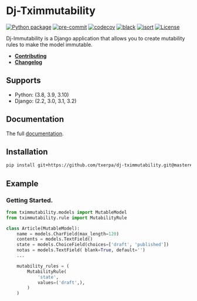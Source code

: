 # Dj-Tximmutability

[![Python package](https://github.com/txerpa/dj-tximmutability/actions/workflows/django.yml/badge.svg)](https://github.com/txerpa/dj-tximmutability/actions)
[![pre-commit](https://results.pre-commit.ci/badge/github/txerpa/dj-tximmutability/master.svg)](https://results.pre-commit.ci/latest/github/txerpa/dj-tximmutability/master)
[![codecov](https://codecov.io/gh/txerpa/dj-tximmutability/branch/master/graph/badge.svg)](https://codecov.io/gh/txerpa/dj-tximmutability/)
[![black](https://img.shields.io/badge/code%20style-black-000000.svg)](https://github.com/psf/black)
[![isort](https://img.shields.io/badge/%20imports-isort-%231674b1?style=flat&labelColor=ef8336)](https://pycqa.github.io/isort/)
[![License](https://img.shields.io/badge/License-MIT-green.svg)](https://github.com/txerpa/dj-tximmutability/blob/master/LICENSE)


Dj-Immutability is a Django application that allows you to create mutability rules to make the model immutable.

* [**Contributing**]( docs/CONTRIBUTING.md)
* [**Changelog**]( docs/CHANGELOG.md)

## Supports

* Python: (3.8, 3.9, 3.10)
* Django: (2.2, 3.0, 3.1, 3.2)


## Documentation

The full [documentation](https://bapons.github.io/dj-tximmutability/).


## Installation

```bash
pip install git+https://github.com/txerpa/dj-tximmutability.git@master#egg=dj-tximmutability
```

## Example

### Getting Started.

```python
from tximmutability.models import MutableModel
from tximmutability.rule import MutabilityRule

class Article(MutableModel):
    name = models.CharField(max_length=120)
    contents = models.TextField()
    state = models.ChoiceField(choices=['draft', 'published'])
    notas = models.TextField( blank=True, default='')
    ...

    mutability_rules = (
        MutabilityRule(
            'state',
            values=('draft',),
        )
    )
```
